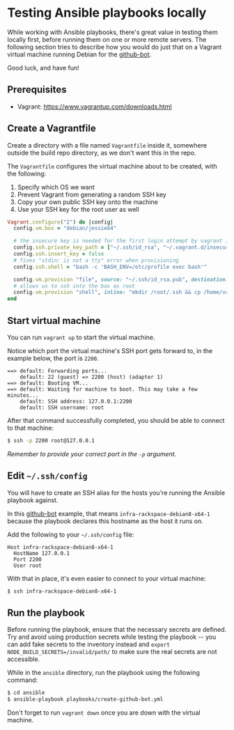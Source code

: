 # Testing Ansible playbooks locally

While working with Ansible playbooks, there's great value in testing them
locally first, before running them on one or more remote servers. The following
section tries to describe how you would do just that on a Vagrant virtual machine
running Debian for the [github-bot][].

Good luck, and have fun!

## Prerequisites

- Vagrant: https://www.vagrantup.com/downloads.html

## Create a Vagrantfile

Create a directory with a file named `Vagrantfile` inside it, somewhere outside
the build repo directory, as we don't want this in the repo.

The `Vagrantfile` configures the virtual machine about to be created, with the following:

1. Specify which OS we want
2. Prevent Vagrant from generating a random SSH key
3. Copy your own public SSH key onto the machine
4. Use your SSH key for the root user as well

```ruby
Vagrant.configure("2") do |config|
  config.vm.box = "debian/jessie64"

  # the insecure key is needed for the first login attempt by vagrant itself
  config.ssh.private_key_path = ["~/.ssh/id_rsa", "~/.vagrant.d/insecure_private_key"]
  config.ssh.insert_key = false
  # fixes "stdin: is not a tty" error when provisioning
  config.ssh.shell = "bash -c 'BASH_ENV=/etc/profile exec bash'"

  config.vm.provision "file", source: "~/.ssh/id_rsa.pub", destination: "~/.ssh/authorized_keys"
  # allows us to ssh into the box as root
  config.vm.provision "shell", inline: "mkdir /root/.ssh && cp /home/vagrant/.ssh/authorized_keys /root/.ssh/authorized_keys"
end
```

## Start virtual machine

You can run `vagrant up` to start the virtual machine.

Notice which port the virtual machine's SSH port gets forward to, in the example
below, the port is `2200`.

```
==> default: Forwarding ports...
    default: 22 (guest) => 2200 (host) (adapter 1)
==> default: Booting VM...
==> default: Waiting for machine to boot. This may take a few minutes...
    default: SSH address: 127.0.0.1:2200
    default: SSH username: root
```

After that command successfully completed, you should be able to connect to that machine:

```bash
$ ssh -p 2200 root@127.0.0.1
```

*Remember to provide your correct port in the `-p` argument.*

## Edit `~/.ssh/config`

You will have to create an SSH alias for the hosts you're running the Ansible playbook against.

In this [github-bot] example, that means `infra-rackspace-debian8-x64-1` because
the playbook declares this hostname as the host it runs on.

Add the following to your `~/.ssh/config` file:

```
Host infra-rackspace-debian8-x64-1
  HostName 127.0.0.1
  Port 2200
  User root
```

With that in place, it's even easier to connect to your virtual machine:

```bash
$ ssh infra-rackspace-debian8-x64-1
```

## Run the playbook

Before running the playbook, ensure that the necessary secrets are defined.
Try and avoid using production secrets while testing the playbook -- you can add
fake secrets to the inventory instead and
`export NODE_BUILD_SECRETS=/invalid/path/` to make sure the real secrets are
not accessible.

While in the `ansible` directory, run the playbook using the following
command:

```bash
$ cd ansible
$ ansible-playbook playbooks/create-github-bot.yml
```

Don't forget to run `vagrant down` once you are down with the virtual machine.

[github-bot]: ../ansible/playbooks/create-github-bot.yml
